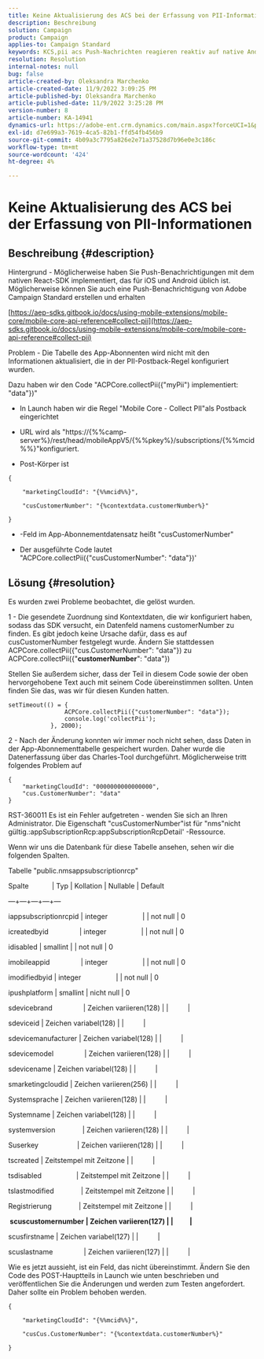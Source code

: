 ```yaml
---
title: Keine Aktualisierung des ACS bei der Erfassung von PII-Informationen
description: Beschreibung
solution: Campaign
product: Campaign
applies-to: Campaign Standard
keywords: KCS,pii acs Push-Nachrichten reagieren reaktiv auf native Android-iOS
resolution: Resolution
internal-notes: null
bug: false
article-created-by: Oleksandra Marchenko
article-created-date: 11/9/2022 3:09:25 PM
article-published-by: Oleksandra Marchenko
article-published-date: 11/9/2022 3:25:28 PM
version-number: 8
article-number: KA-14941
dynamics-url: https://adobe-ent.crm.dynamics.com/main.aspx?forceUCI=1&pagetype=entityrecord&etn=knowledgearticle&id=fcaa807e-4060-ed11-9561-6045bd006b25
exl-id: d7e699a3-7619-4ca5-82b1-ffd54fb456b9
source-git-commit: 4b09a3c7795a826e2e71a37528d7b96e0e3c186c
workflow-type: tm+mt
source-wordcount: '424'
ht-degree: 4%

---
```


# Keine Aktualisierung des ACS bei der Erfassung von PII-Informationen

## Beschreibung {#description}


Hintergrund - Möglicherweise haben Sie Push-Benachrichtigungen mit dem nativen React-SDK implementiert, das für iOS und Android üblich ist. Möglicherweise können Sie auch eine Push-Benachrichtigung von Adobe Campaign Standard erstellen und erhalten

[https://aep-sdks.gitbook.io/docs/using-mobile-extensions/mobile-core/mobile-core-api-reference#collect-pii](https://aep-sdks.gitbook.io/docs/using-mobile-extensions/mobile-core/mobile-core-api-reference#collect-pii)



Problem - Die Tabelle des App-Abonnenten wird nicht mit den Informationen aktualisiert, die in der PII-Postback-Regel konfiguriert wurden.

Dazu haben wir den Code &quot;ACPCore.collectPii({&quot;myPii&quot;) implementiert: &quot;data&quot;})&quot;

- In Launch haben wir die Regel &quot;Mobile Core - Collect PII&quot;als Postback eingerichtet

- URL wird als &quot;https://{%%camp-server%}/rest/head/mobileAppV5/{%%pkey%}/subscriptions/{%%mcid%%}&quot;konfiguriert.

- Post-Körper ist


```
{

    "marketingCloudId": "{%%mcid%%}",

    "cusCustomerNumber": "{%contextdata.customerNumber%}"

}
```


- -Feld im App-Abonnementdatensatz heißt &quot;cusCustomerNumber&quot;

- Der ausgeführte Code lautet &quot;ACPCore.collectPii({&quot;cusCustomerNumber&quot;: &quot;data&quot;})&#39;


## Lösung {#resolution}


Es wurden zwei Probleme beobachtet, die gelöst wurden.



1 - Die gesendete Zuordnung sind Kontextdaten, die wir konfiguriert haben, sodass das SDK versucht, ein Datenfeld namens customerNumber zu finden. Es gibt jedoch keine Ursache dafür, dass es auf cusCustomerNumber festgelegt wurde. Ändern Sie stattdessen ACPCore.collectPii({&quot;cus.CustomerNumber&quot;: &quot;data&quot;}) zu ACPCore.collectPii({&quot;<b>customerNumber</b>&quot;: &quot;data&quot;})

Stellen Sie außerdem sicher, dass der Teil in diesem Code sowie der oben hervorgehobene Text auch mit seinem Code übereinstimmen sollten. Unten finden Sie das, was wir für diesen Kunden hatten.


```
setTimeout(() = {
                ACPCore.collectPii({"customerNumber": "data"});
                console.log('collectPii');
            }, 2000);
```


2 - Nach der Änderung konnten wir immer noch nicht sehen, dass Daten in der App-Abonnementtabelle gespeichert wurden. Daher wurde die Datenerfassung über das Charles-Tool durchgeführt. Möglicherweise tritt folgendes Problem auf


```
{
    "marketingCloudId": "0000000000000000",
    "cus.CustomerNumber": "data"
}
```


RST-360011 Es ist ein Fehler aufgetreten - wenden Sie sich an Ihren Administrator.
Die Eigenschaft &quot;cusCustomerNumber&quot;ist für &quot;nms&quot;nicht gültig.:appSubscriptionRcp:appSubscriptionRcpDetail&#39; -Ressource.

Wenn wir uns die Datenbank für diese Tabelle ansehen, sehen wir die folgenden Spalten.



Tabelle &quot;public.nmsappsubscriptionrcp&quot;

Spalte            | Typ | Kollation | Nullable | Default

—+—+—+—+—

iappsubscriptionrcpid | integer                  | | not null | 0

icreatedbyid                | integer                  | | not null | 0

idisabled | smallint | | not null | 0

imobileappid                | integer                  | | not null | 0

imodifiedbyid | integer                  | | not null | 0

ipushplatform | smallint | nicht null | 0

sdevicebrand                | Zeichen variieren(128) | |          |

sdeviceid | Zeichen variabel(128) | |          |

sdevicemanufacturer | Zeichen variabel(128) | |          |

sdevicemodel                | Zeichen variieren(128) | |          |

sdevicename | Zeichen variabel(128) | |          |

smarketingcloudid | Zeichen variieren(256) | |          |

Systemsprache | Zeichen variieren(128) | |          |

Systemname | Zeichen variabel(128) | |          |

systemversion              | Zeichen variieren(128) | |          |

Suserkey                    | Zeichen variieren(128) | |          |

tscreated | Zeitstempel mit Zeitzone | |          |

tsdisabled                  | Zeitstempel mit Zeitzone | |          |

tslastmodified              | Zeitstempel mit Zeitzone | |          |

Registrierung              | Zeitstempel mit Zeitzone | |          |

<b> scuscustomernumber | Zeichen variieren(127) | |          | </b>

scusfirstname | Zeichen variabel(127) | |          |

scuslastname                | Zeichen variieren(127) | |          |



Wie es jetzt aussieht, ist ein Feld, das nicht übereinstimmt. Ändern Sie den Code des POST-Hauptteils in Launch wie unten beschrieben und veröffentlichen Sie die Änderungen und werden zum Testen angefordert. Daher sollte ein Problem behoben werden.


```
{

    "marketingCloudId": "{%%mcid%%}",

    "cusCus.CustomerNumber": "{%contextdata.customerNumber%}"

}
```
